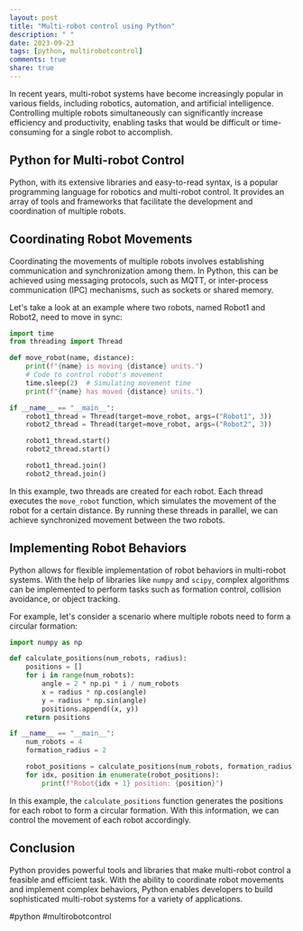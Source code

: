 ```yaml
---
layout: post
title: "Multi-robot control using Python"
description: " "
date: 2023-09-23
tags: [python, multirobotcontrol]
comments: true
share: true
---
```


In recent years, multi-robot systems have become increasingly popular in various fields, including robotics, automation, and artificial intelligence. Controlling multiple robots simultaneously can significantly increase efficiency and productivity, enabling tasks that would be difficult or time-consuming for a single robot to accomplish.

## Python for Multi-robot Control

Python, with its extensive libraries and easy-to-read syntax, is a popular programming language for robotics and multi-robot control. It provides an array of tools and frameworks that facilitate the development and coordination of multiple robots.

## Coordinating Robot Movements

Coordinating the movements of multiple robots involves establishing communication and synchronization among them. In Python, this can be achieved using messaging protocols, such as MQTT, or inter-process communication (IPC) mechanisms, such as sockets or shared memory.

Let's take a look at an example where two robots, named Robot1 and Robot2, need to move in sync:

```python
import time
from threading import Thread

def move_robot(name, distance):
    print(f"{name} is moving {distance} units.")
    # Code to control robot's movement
    time.sleep(2)  # Simulating movement time
    print(f"{name} has moved {distance} units.")

if __name__ == "__main__":
    robot1_thread = Thread(target=move_robot, args=("Robot1", 3))
    robot2_thread = Thread(target=move_robot, args=("Robot2", 3))

    robot1_thread.start()
    robot2_thread.start()

    robot1_thread.join()
    robot2_thread.join()
```

In this example, two threads are created for each robot. Each thread executes the `move_robot` function, which simulates the movement of the robot for a certain distance. By running these threads in parallel, we can achieve synchronized movement between the two robots.

## Implementing Robot Behaviors

Python allows for flexible implementation of robot behaviors in multi-robot systems. With the help of libraries like `numpy` and `scipy`, complex algorithms can be implemented to perform tasks such as formation control, collision avoidance, or object tracking.

For example, let's consider a scenario where multiple robots need to form a circular formation:

```python
import numpy as np

def calculate_positions(num_robots, radius):
    positions = []
    for i in range(num_robots):
        angle = 2 * np.pi * i / num_robots
        x = radius * np.cos(angle)
        y = radius * np.sin(angle)
        positions.append((x, y))
    return positions

if __name__ == "__main__":
    num_robots = 4
    formation_radius = 2

    robot_positions = calculate_positions(num_robots, formation_radius)
    for idx, position in enumerate(robot_positions):
        print(f"Robot{idx + 1} position: {position}")
```

In this example, the `calculate_positions` function generates the positions for each robot to form a circular formation. With this information, we can control the movement of each robot accordingly.

## Conclusion

Python provides powerful tools and libraries that make multi-robot control a feasible and efficient task. With the ability to coordinate robot movements and implement complex behaviors, Python enables developers to build sophisticated multi-robot systems for a variety of applications.

#python #multirobotcontrol